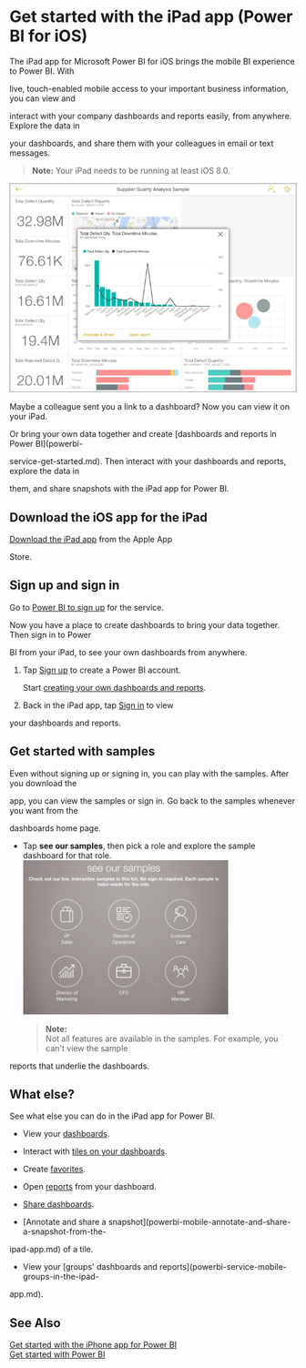 <properties 
   pageTitle="Get started with the iPad app (Power BI for iOS)"
   description="Get started with the iPad app (Power BI for iOS)"
   services="powerbi" 
   documentationCenter="" 
   authors="maggiesMSFT" 
   manager="mblythe" 
   editor=""
   tags=""/>
 
<tags
   ms.service="powerbi"
   ms.devlang="NA"
   ms.topic="article"
   ms.tgt_pltfrm="NA"
   ms.workload="powerbi"
   ms.date="10/15/2015"
   ms.author="maggies"/>

# Get started with the iPad app (Power BI for iOS)  

The iPad app for Microsoft Power BI for iOS brings the mobile BI experience to Power BI. With 

live, touch-enabled mobile access to your important business information, you can view and 

interact with your company dashboards and reports easily, from anywhere. Explore the data in 

your dashboards, and share them with your colleagues in email or text messages.  

>**Note:** Your iPad needs to be running at least iOS 8.0.

![](media/powerbi-mobile-ipad-app-get-started/PBI_iPad_DashPopout.png)

Maybe a colleague sent you a link to a dashboard? Now you can view it on your iPad.

Or bring your own data together and create [dashboards and reports in Power BI](powerbi-

service-get-started.md). Then interact with your dashboards and reports, explore the data in 

them, and share snapshots with the iPad app for Power BI.

## Download the iOS app for the iPad  
[Download the iPad app](http://go.microsoft.com/fwlink/?LinkId=522062) from the Apple App 

Store.

## Sign up and sign in  
Go to [Power BI to sign up](http://go.microsoft.com/fwlink/?LinkID=513879) for the service. 

Now you have a place to create dashboards to bring your data together. Then sign in to Power 

BI from your iPad, to see your own dashboards from anywhere.

1.  Tap [Sign up](http://go.microsoft.com/fwlink/?LinkID=513879) to create a Power BI account.

    Start [creating your own dashboards and reports](powerbi-service-get-started.md).

2.  Back in the iPad app, tap [Sign in](http://go.microsoft.com/fwlink/?LinkId=522061) to view 

your dashboards and reports.

## Get started with samples  
Even without signing up or signing in, you can play with the samples. After you download the 

app, you can view the samples or sign in. Go back to the samples whenever you want from the 

dashboards home page.

-   Tap **see our samples**, then pick a role and explore the sample dashboard for that role.  
    ![](media/powerbi-mobile-ipad-app-get-started/PBI_SamplesImage.jpg)

    >**Note:**  
    >Not all features are available in the samples. For example, you can't view the sample 

reports that underlie the dashboards. 

## What else?  
See what else you can do in the iPad app for Power BI.

-   View your [dashboards](powerbi-mobile-dashboards-on-the-ipad-app.md).

-   Interact with [tiles on your dashboards](powerbi-mobile-tiles-in-the-ipad-app.md).

-   Create [favorites](powerbi-mobile-favorites-on-the-ipad-app.md).

-   Open [reports](powerbi-mobile-reports-on-the-ipad-app.md) from your dashboard.

-   [Share dashboards](powerbi-mobile-share-dashboards-from-the-ipad-app.md).

-   [Annotate and share a snapshot](powerbi-mobile-annotate-and-share-a-snapshot-from-the-

ipad-app.md) of a tile.

-   View your [groups' dashboards and reports](powerbi-service-mobile-groups-in-the-ipad-

app.md).

## See Also  
[Get started with the iPhone app for Power BI](powerbi-mobile-ipad-app-get-started.md)  
[Get started with Power BI](powerbi-service-get-started.md)  
